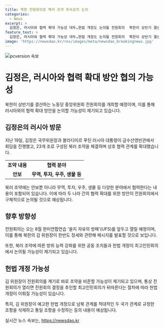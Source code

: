 ```yaml
---
title: 북한 전원회의로 북러 조약 후속조치 논의
categories:
  - News
excerpt: >
  김정은, 러시아와 협력 확대 가능성 대두…헌법 개정도 논의될 전원회의  북한이 상반기 결산하는 노동당 중앙위원회 전원회의를 개최한다. 러시아와의 조약 이행을 위한 후속 조치 가능성도. 북러 조약에 따른 협력 확대 방안 논의 예상. 한반도 정세와 관련한 김정은의 메시지에 이목 집중. 김 위원장이 전원회의를 계기로 헌법 개정 선포 가능성도. 최고인민회의에서 김 위원장이 예고한 헌법 개정 논의될 가능성 있다.
feature_text: >
  김정은, 러시아와 협력 확대 가능성 대두…헌법 개정도 논의될 전원회의  북한이 상반기 결산하는 노동당 중앙위원회 전원회의를 개최한다. 러시아와의 조약 이행을 위한 후속 조치 가능성도. 북러 조약에 따른 협력 확대 방안 논의 예상. 한반도 정세와 관련한 김정은의 메시지에 이목 집중. 김 위원장이 전원회의를 계기로 헌법 개정 선포 가능성도. 최고인민회의에서 김 위원장이 예고한 헌법 개정 논의될 가능성 있다.
image: 'https://newsdao.kr/res/images/meta/newsdao_breakingnews.jpg'
---
```


<p><img src="https://newsdao.kr/res/images/meta/newsdao_breakingnews.jpg" alt="pcversion 속보" /></p>

<h1>김정은, 러시아와 협력 확대 방안 협의 가능성</h1>

<p data-ke-size="size16">북한이 상반기를 결산하는 노동당 중앙위원회 전원회의를 개최할 예정이며, 이를 통해 러시아와의 협력 확대 방안을 논의할 가능성이 제기되고 있습니다.</p>

<h2 data-ke-size="size26">김정은의 러시아 방문</h2>

<p data-ke-size="size16">지난 19일, 김정은 국무위원장과 블라디미르 푸틴 러시아 대통령이 금수산영빈관에서 회담을 진행했고, 23개 조로 구성된 북러 조약을 체결하며 상호 협력 관계를 확대했습니다.</p>

<table>
    <tr>
        <td style="text-align: center; height: 17px;"><b>조약 내용</b></td>
        <td style="text-align: center; height: 17px;"><b>협력 분야</b></td>
    </tr>
    <tr>
        <td style="text-align: center; height: 17px;"><b>안보</b></td>
        <td style="text-align: center; height: 17px;"><b>무역, 투자, 우주, 생물 등</b></td>
    </tr>
</table>

<p data-ke-size="size16">북러 조약에는 안보뿐 아니라 무역, 투자, 우주, 생물 등 다양한 분야에서 협력한다는 내용이 포함되어 있습니다. 이에 따라 두 나라 간의 협력 확대를 위한 방안이 전원회의에서 구체적으로 논의될 것으로 예상됩니다.</p>

<h2 data-ke-size="size26">향후 방향성</h2>

<p data-ke-size="size16">전원회의는 오는 8월 한미연합연습 '을지 자유의 방패'(UFS)를 앞두고 열릴 예정이며, 이를 통해 북한의 김 위원장이 한반도 정세와 관련해 메시지를 발표할 것으로 보입니다.</p>

<p data-ke-size="size16">또한, 북러 조약에 따른 방위 능력 강화를 위한 공동 조치들과 헌법 개정이 최고인민회의에서 논의될 가능성이 제기되고 있습니다.</p>

<h2 data-ke-size="size26">헌법 개정 가능성</h2>

<p data-ke-size="size16">김 위원장이 전원회의를 계기로 바로 조약을 비준할 가능성이 제기되고 있으며, 통상 전원회의가 열리면 전원회의 결정을 추인할 최고인민회의가 뒤따른다는 절차에 따라 헌법 개정이 이뤄질 가능성이 있습니다.</p>

<p data-ke-size="size16">특히, 김 위원장이 예고한 헌법 개정으로 남북 관계를 적대적인 두 국가 관계로 규정한 조항을 삭제하고 통일 조항을 수정하는 등의 내용이 예상됩니다.</p>
실시간 뉴스 속보는, <a href="https://newsdao.kr" rel="dofollow">https://newsdao.kr</a>


